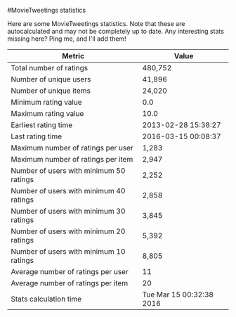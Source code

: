 #MovieTweetings statistics

Here are some MovieTweetings statistics. Note that these are autocalculated and may not be completely up to date. Any interesting stats missing here? Ping me, and I'll add them!

Metric | Value
--- | ---
Total number of ratings                 | 480,752
Number of unique users                  | 41,896
Number of unique items                  | 24,020
Minimum rating value                    | 0.0
Maximum rating value                    | 10.0
Earliest rating time                    | 2013-02-28 15:38:27
Last rating time                        | 2016-03-15 00:08:37
Maximum number of ratings per user      | 1,283
Maximum number of ratings per item      | 2,947
Number of users with minimum 50 ratings | 2,252
Number of users with minimum 40 ratings | 2,858
Number of users with minimum 30 ratings | 3,845
Number of users with minimum 20 ratings | 5,392
Number of users with minimum 10 ratings | 8,805
Average number of ratings per user      | 11
Average number of ratings per item      | 20
Stats calculation time                  | Tue Mar 15 00:32:38 2016

